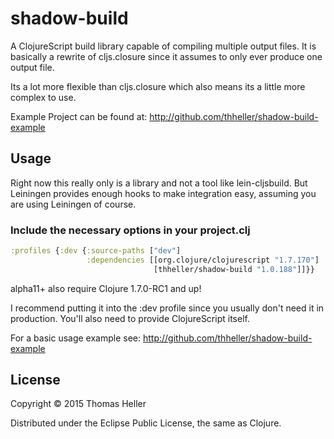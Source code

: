 # shadow-build

A ClojureScript build library capable of compiling multiple output files. It is basically a rewrite of cljs.closure since it assumes to only ever produce one output file.

Its a lot more flexible than cljs.closure which also means its a little more complex to use.

Example Project can be found at: http://github.com/thheller/shadow-build-example

## Usage

Right now this really only is a library and not a tool like lein-cljsbuild. But Leiningen provides enough hooks to make integration easy, assuming you are using Leiningen of course.

### Include the necessary options in your project.clj

```clojure
:profiles {:dev {:source-paths ["dev"]
                 :dependencies [[org.clojure/clojurescript "1.7.170"]
                                [thheller/shadow-build "1.0.188"]]}}
```

alpha11+ also require Clojure 1.7.0-RC1 and up!

I recommend putting it into the :dev profile since you usually don't need it in production. You'll also need to provide ClojureScript itself.

For a basic usage example see: http://github.com/thheller/shadow-build-example

## License

Copyright © 2015 Thomas Heller

Distributed under the Eclipse Public License, the same as Clojure.
